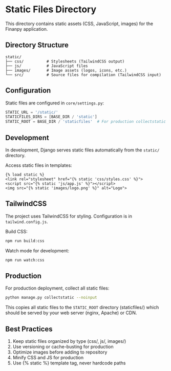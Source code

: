 # Static Files Directory

This directory contains static assets (CSS, JavaScript, images) for the Finanpy application.

## Directory Structure

```
static/
├── css/          # Stylesheets (TailwindCSS output)
├── js/           # JavaScript files
├── images/       # Image assets (logos, icons, etc.)
└── src/          # Source files for compilation (TailwindCSS input)
```

## Configuration

Static files are configured in `core/settings.py`:

```python
STATIC_URL = '/static/'
STATICFILES_DIRS = [BASE_DIR / 'static']
STATIC_ROOT = BASE_DIR / 'staticfiles'  # For production collectstatic
```

## Development

In development, Django serves static files automatically from the `static/` directory.

Access static files in templates:
```django
{% load static %}
<link rel="stylesheet" href="{% static 'css/styles.css' %}">
<script src="{% static 'js/app.js' %}"></script>
<img src="{% static 'images/logo.png' %}" alt="Logo">
```

## TailwindCSS

The project uses TailwindCSS for styling. Configuration is in `tailwind.config.js`.

Build CSS:
```bash
npm run build:css
```

Watch mode for development:
```bash
npm run watch:css
```

## Production

For production deployment, collect all static files:
```bash
python manage.py collectstatic --noinput
```

This copies all static files to the `STATIC_ROOT` directory (staticfiles/) which should be served by your web server (nginx, Apache) or CDN.

## Best Practices

1. Keep static files organized by type (css/, js/, images/)
2. Use versioning or cache-busting for production
3. Optimize images before adding to repository
4. Minify CSS and JS for production
5. Use {% static %} template tag, never hardcode paths
